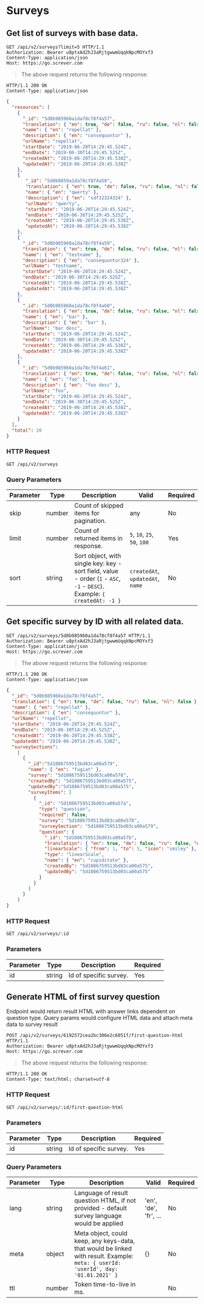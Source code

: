 # Surveys

## Get list of surveys with base data.

```http
GET /api/v2/surveys?limit=5 HTTP/1.1
Authorization: Bearer u8ptxAd2hJ3aRjtgwwmUqqkNpcMOYxf3
Content-Type: application/json
Host: https://go.screver.com
```

> The above request returns the following response:

```http
HTTP/1.1 200 OK
Content-Type: application/json
```

```json
{
  "resources": [
    {
      "_id": "5d0b985960a1da78cf8f4a57",
      "translation": { "en": true, "de": false, "ru": false, "nl": false },
      "name": { "en": "repellat" },
      "description": { "en": "consequuntur" },
      "urlName": "repellat",
      "startDate": "2019-06-20T14:29:45.524Z",
      "endDate": "2019-06-30T14:29:45.525Z",
      "createdAt": "2019-06-20T14:29:45.538Z",
      "updatedAt": "2019-06-20T14:29:45.538Z"
    },
    {
       "_id": "5d0b9859a1da78cf8f4a58",
       "translation": { "en": true, "de": false, "ru": false, "nl": false },
       "name": { "en": "qwerty" },
       "description": { "en": "sdf32324324" },
       "urlName": "qwerty",
       "startDate": "2019-06-20T14:29:45.524Z",
       "endDate": "2019-06-30T14:29:45.525Z",
       "createdAt": "2019-06-20T14:29:45.538Z",
       "updatedAt": "2019-06-20T14:29:45.538Z"
    },
    {
      "_id": "5d0b985960a1da78cf8f4a59",
      "translation": { "en": true, "de": false, "ru": false, "nl": false },
      "name": { "en": "testname" },
      "description": { "en": "consequuntur324" },
      "urlName": "testname",
      "startDate": "2019-06-20T14:29:45.524Z",
      "endDate": "2019-06-30T14:29:45.525Z",
      "createdAt": "2019-06-20T14:29:45.538Z",
      "updatedAt": "2019-06-20T14:29:45.538Z"
    },
    {
      "_id": "5d0b985960a1da78cf8f4a60",
      "translation": { "en": true, "de": false, "ru": false, "nl": false },
      "name": { "en": "bar" },
      "description": { "en": "bar" },
      "urlName": "bar desc",
      "startDate": "2019-06-20T14:29:45.524Z",
      "endDate": "2019-06-30T14:29:45.525Z",
      "createdAt": "2019-06-20T14:29:45.538Z",
      "updatedAt": "2019-06-20T14:29:45.538Z"
    },
    {
      "_id": "5d0b985960a1da78cf8f4a61",
      "translation": { "en": true, "de": false, "ru": false, "nl": false },
      "name": { "en": "foo" },
      "description": { "en": "foo desc" },
      "urlName": "foo",
      "startDate": "2019-06-20T14:29:45.524Z",
      "endDate": "2019-06-30T14:29:45.525Z",
      "createdAt": "2019-06-20T14:29:45.538Z",
      "updatedAt": "2019-06-20T14:29:45.538Z"
    }
  ],
  "total": 20
}
```

### HTTP Request
`GET /api/v2/surveys`

### Query Parameters

Parameter | Type | Description | Valid  | Required
--------- | ------- | ------------ | ------- | ----- |
skip |number| Count of skipped items for pagination.| any | No |
limit|number| Count of returned items in response.| `5`, `10`, `25`, `50`, `100` | Yes |
sort|string| Sort object, with single key: key - sort field, value - order (`1` - `ASC`, `-1` - `DESC`). Example: `{ createdAt: -1 }` |`createdAt`, `updatedAt`, `name`| No|

## Get specific survey by ID with all related data.

```http
GET /api/v2/surveys/5d0b985960a1da78cf8f4a57 HTTP/1.1
Authorization: Bearer u8ptxAd2hJ3aRjtgwwmUqqkNpcMOYxf3
Content-Type: application/json
Host: https://go.screver.com
```

> The above request returns the following response:

```http
HTTP/1.1 200 OK
Content-Type: application/json
```

```json
{
  "_id": "5d0b985960a1da78cf8f4a57",
  "translation": { "en": true, "de": false, "ru": false, "nl": false },
  "name": { "en": "repellat" },
  "description": { "en": "consequuntur" },
  "urlName": "repellat",
  "startDate": "2019-06-20T14:29:45.524Z",
  "endDate": "2019-06-30T14:29:45.525Z",
  "createdAt": "2019-06-20T14:29:45.538Z",
  "updatedAt": "2019-06-20T14:29:45.538Z",
  "surveySections":
    [
      {
        "_id":"5d1086759513bd03ca00a579",
        "name": { "en": "fugiat" },
        "survey": "5d1086759513bd03ca00a578",
        "createdBy": "5d1086759513bd03ca00a575",
        "updatedBy":"5d1086759513bd03ca00a575",
        "surveyItems": [
          {
            "_id": "5d1086759513bd03ca00a57a",
            "type": "question",
            "required": false,
            "survey": "5d1086759513bd03ca00a578",
            "surveySection": "5d1086759513bd03ca00a579",
            "question": {
              "_id": "5d1086759513bd03ca00a57b",
              "translation": { "en": true, "de": false, "ru": false, "nl": false },
              "linearScale": { "from": 1, "to": 5, "icon": "smiley" },
              "type": "linearScale",
              "name": { "en": "cupiditate" },
              "createdBy": "5d1086759513bd03ca00a575",
              "updatedBy": "5d1086759513bd03ca00a575"
            }
          }
        ]
      }
    ]
}
```

### HTTP Request
`GET /api/v2/surveys/:id`

### Parameters

Parameter | Type | Description | Required |
--------- | ------- | ----------- | -------- |
id |string| Id of specific survey.| Yes |

## Generate HTML of first survey question

Endpoint would return result HTML with answer links dependent on question type.
Query params would configure HTML data and attach meta data to survey result

```http
POST /api/v2/surveys/6192572cea2bc306e2c6051f/first-question-html HTTP/1.1
Authorization: Bearer u8ptxAd2hJ3aRjtgwwmUqqkNpcMOYxf3
Host: https://go.screver.com
```

> The above request returns the following response:

```http
HTTP/1.1 200 OK
Content-Type: text/html; charset=utf-8
```

### HTTP Request
`GET /api/v2/surveys/:id/first-question-html`

### Parameters

Parameter | Type | Description | Required |
--------- | ------- | ----------- | -------- |
id |string| Id of specific survey.| Yes |

### Query Parameters

Parameter | Type | Description | Valid  | Required
------- | ----- | ------- | ----- | ----- |
lang |string| Language of result question HTML, if not provided - default survey language would be applied | 'en', 'de', 'fr', ... | No |
meta|object| Meta object, could keep, any keys-data, that would be linked with result. Example: `meta: { userId: 'userId', day: '01.01.2021' }` | {} | No |
ttl |number| Token time-to-live in ms.|  | No
